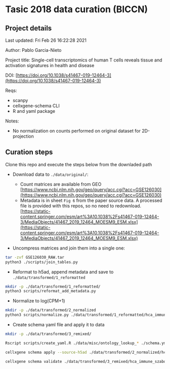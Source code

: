 # Tasic 2018 data curation (BICCN)

## Project details

Last updated: Fri Feb 26 16:22:28 2021

Author: Pablo Garcia-Nieto

Project title: Single-cell transcriptomics of human T cells reveals tissue and activation signatures in health and disease

DOI: [https://doi.org/10.1038/s41467-019-12464-3](https://doi.org/10.1038/s41467-019-12464-3)

Reqs:

- scanpy
- cellxgene-schema CLI
- R and yaml package

Notes:
- No normalization on counts performed on original dataset for 2D-projection

## Curation steps

Clone this repo and execute the steps below from the downladed path

- Download data to `./data/original/`:

    - Count matrices are available from GEO [https://www.ncbi.nlm.nih.gov/geo/query/acc.cgi?acc=GSE126030](https://www.ncbi.nlm.nih.gov/geo/query/acc.cgi?acc=GSE126030)
    - Metadata is in sheet `Fig 6` from the paper source data. A processed file is provided with this repos, so no need to redownload. [https://static-content.springer.com/esm/art%3A10.1038%2Fs41467-019-12464-3/MediaObjects/41467_2019_12464_MOESM9_ESM.xlsx](https://static-content.springer.com/esm/art%3A10.1038%2Fs41467-019-12464-3/MediaObjects/41467_2019_12464_MOESM9_ESM.xlsx)
    
    
- Uncompress matrices and join them into a single one:

```bash
tar -zvf GSE126030_RAW.tar
python3 ./scripts/join_tables.py
```


- Reformat to h5ad, append metadata and save to `./data/transformed/1_reformatted`

```bash
mkdir -p ./data/transformed/1_reformatted/
python3 scripts/reformat_add_metadata.py
```

- Normalize to log(CPM+1)

```bash
mkdir -p ./data/transformed/2_normalized
python3 scripts/normalize.py ./data/transformed/1_reformatted/hca_immune_szabo.h5ad ./data/transformed/2_normalized/hca_immune_szabo.h5ad
```

- Create schema yaml file and apply it to data

```bash
mkdir -p ./data/transformed/3_remixed/

Rscript scripts/create_yaml.R ./data/misc/ontology_lookup_* ./schema.yml

cellxgene schema apply --source-h5ad ./data/transformed/2_normalized/hca_immune_szabo.h5ad --remix-config ./schema.yml --output-filename ./data/transformed/3_remixed/hca_immune_szabo.h5ad

cellxgene schema validate ./data/transformed/3_remixed/hca_immune_szabo.h5ad
```
